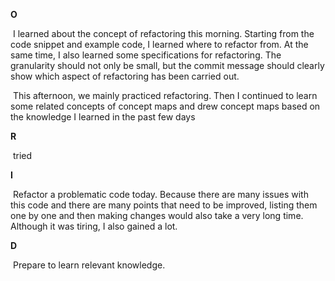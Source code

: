 **O**

​	I learned about the concept of refactoring this morning. Starting from the code snippet and example code, I learned where to refactor from. At the same time, I also learned some specifications for refactoring. The granularity should not only be small, but the commit message should clearly show which aspect of refactoring has been carried out.

​	This afternoon, we mainly practiced refactoring. Then I continued to learn some related concepts of concept maps and drew concept maps based on the knowledge I learned in the past few days

**R**

​	tried

**I**

​	Refactor a problematic code today. Because there are many issues with this code and there are many points that need to be improved, listing them one by one and then making changes would also take a very long time. Although it was tiring, I also gained a lot.

**D**

​	Prepare to learn relevant knowledge.
